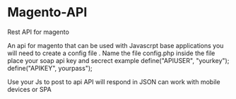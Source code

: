 # Magento-API
Rest API for magento 

An  api for  magento  that can be used with Javascrpt  base applications
you will need to create a  config file . Name the file config.php inside the file place your  soap api key and secrect 
example define("APIUSER",     "yourkey");
define("APIKEY",    yourpass");


Use your Js to post to api API will  respond in JSON can work with mobile devices or SPA